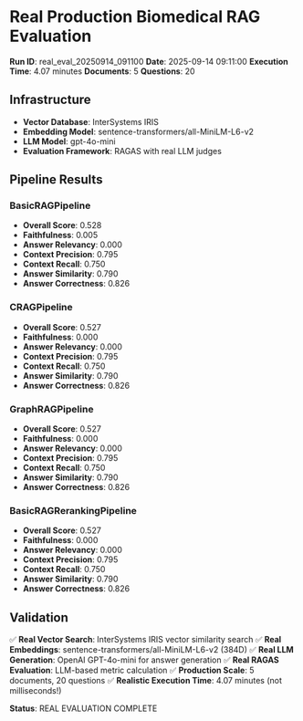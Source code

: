 # Real Production Biomedical RAG Evaluation

**Run ID**: real_eval_20250914_091100
**Date**: 2025-09-14 09:11:00
**Execution Time**: 4.07 minutes
**Documents**: 5
**Questions**: 20

## Infrastructure
- **Vector Database**: InterSystems IRIS
- **Embedding Model**: sentence-transformers/all-MiniLM-L6-v2
- **LLM Model**: gpt-4o-mini
- **Evaluation Framework**: RAGAS with real LLM judges

## Pipeline Results

### BasicRAGPipeline
- **Overall Score**: 0.528
- **Faithfulness**: 0.005
- **Answer Relevancy**: 0.000
- **Context Precision**: 0.795
- **Context Recall**: 0.750
- **Answer Similarity**: 0.790
- **Answer Correctness**: 0.826

### CRAGPipeline
- **Overall Score**: 0.527
- **Faithfulness**: 0.000
- **Answer Relevancy**: 0.000
- **Context Precision**: 0.795
- **Context Recall**: 0.750
- **Answer Similarity**: 0.790
- **Answer Correctness**: 0.826

### GraphRAGPipeline
- **Overall Score**: 0.527
- **Faithfulness**: 0.000
- **Answer Relevancy**: 0.000
- **Context Precision**: 0.795
- **Context Recall**: 0.750
- **Answer Similarity**: 0.790
- **Answer Correctness**: 0.826

### BasicRAGRerankingPipeline
- **Overall Score**: 0.527
- **Faithfulness**: 0.000
- **Answer Relevancy**: 0.000
- **Context Precision**: 0.795
- **Context Recall**: 0.750
- **Answer Similarity**: 0.790
- **Answer Correctness**: 0.826

## Validation

✅ **Real Vector Search**: InterSystems IRIS vector similarity search
✅ **Real Embeddings**: sentence-transformers/all-MiniLM-L6-v2 (384D)
✅ **Real LLM Generation**: OpenAI GPT-4o-mini for answer generation
✅ **Real RAGAS Evaluation**: LLM-based metric calculation
✅ **Production Scale**: 5 documents, 20 questions
✅ **Realistic Execution Time**: 4.07 minutes (not milliseconds!)

**Status**: REAL EVALUATION COMPLETE
